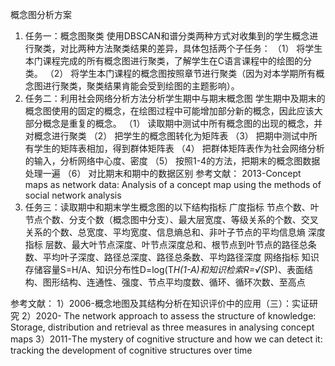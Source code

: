 概念图分析方案
1.	任务一：概念图聚类
使用DBSCAN和谱分类两种方式对收集到的学生概念进行聚类，对比两种方法聚类结果的差异，具体包括两个子任务：
（1）	将学生本门课程完成的所有概念图进行聚类，了解学生在C语言课程中的绘图的分类。
（2）	将学生本门课程的概念图按照章节进行聚类（因为对本学期所有概念图进行聚类，聚类结果肯能会受到绘图的主题影响）。
2.	任务二：利用社会网络分析方法分析学生期中与期末概念图
学生期中及期末的概念图使用的固定的概念，在绘图过程中可能增加部分新的概念，因此应该大部分概念是重复的概念。
（1）	读取期中测试中所有概念图的出现的概念，并对概念进行聚类
（2）	把学生的概念图转化为矩阵表
（3）	把期中测试中所有学生的矩阵表相加，得到群体矩阵表
（4）	把群体矩阵表作为社会网络分析的输入，分析网络中心度、密度
（5）	按照1-4的方法，把期末的概念图数据处理一遍
（6）	对比期末和期中的数据区别
参考文献：
2013-Concept maps as network data: Analysis of a concept map using the methods of social network analysis
3.	任务三：读取期中和期末学生概念图的以下结构指标
广度指标	节点个数、叶节点个数、分支个数（概念图中分支）、最大层宽度、等级关系的个数、交叉关系的个数、总宽度、平均宽度、信息熵总和、非叶子节点的平均信息熵
深度指标	层数、最大叶节点深度、叶节点深度总和、根节点到叶节点的路径总条数、平均叶子深度、路径总深度、路径总条数、平均路径深度
网络指标	知识存储容量S=H/A、知识分布性D=log(T*H(1-A)和知识检索R=√(S*P)、表面结构、图形结构、连通性、强度、节点平均度数、循环、循环次数、至高点

参考文献：
1）2006-概念地图及其结构分析在知识评价中的应用（三）：实证研究
2）2020- The network approach to assess the structure of knowledge: Storage, distribution and retrieval as three measures in analysing concept maps
3）2011-The mystery of cognitive structure and how we can detect it: tracking the development of cognitive structures over time

